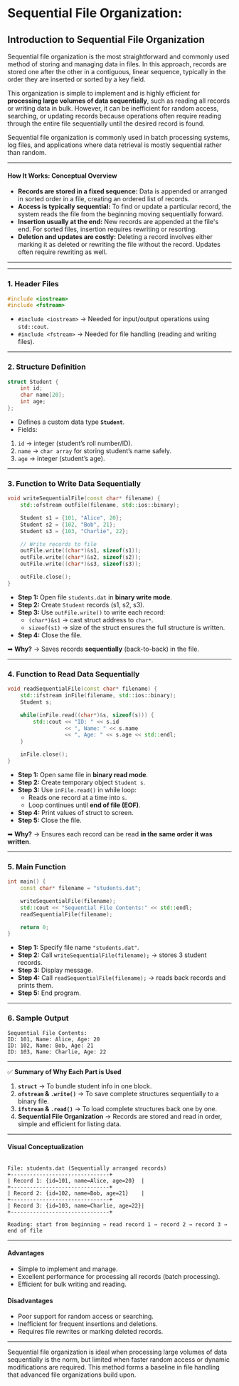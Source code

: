 # Sequential File Organization:
## Introduction to Sequential File Organization

Sequential file organization is the most straightforward and commonly used method of storing and managing data in files. In this approach, records are stored one after the other in a contiguous, linear sequence, typically in the order they are inserted or sorted by a key field.

This organization is simple to implement and is highly efficient for **processing large volumes of data sequentially**, such as reading all records or writing data in bulk. However, it can be inefficient for random access, searching, or updating records because operations often require reading through the entire file sequentially until the desired record is found.

Sequential file organization is commonly used in batch processing systems, log files, and applications where data retrieval is mostly sequential rather than random.

---

#### How It Works: Conceptual Overview

- **Records are stored in a fixed sequence:** Data is appended or arranged in sorted order in a file, creating an ordered list of records.
- **Access is typically sequential:** To find or update a particular record, the system reads the file from the beginning moving sequentially forward.
- **Insertion usually at the end:** New records are appended at the file's end. For sorted files, insertion requires rewriting or resorting.
- **Deletion and updates are costly:** Deleting a record involves either marking it as deleted or rewriting the file without the record. Updates often require rewriting as well.

---

***

### **1. Header Files**

```cpp
#include <iostream>
#include <fstream>
```

- `#include <iostream>` → Needed for input/output operations using `std::cout`.
- `#include <fstream>` → Needed for file handling (reading and writing files).

***

### **2. Structure Definition**

```cpp
struct Student {
    int id;
    char name[20];
    int age;
};
```

- Defines a custom data type **`Student`**.
- Fields:

1. `id` → integer (student’s roll number/ID).
2. `name` → `char array` for storing student’s name safely.
3. `age` → integer (student’s age).

***

### **3. Function to Write Data Sequentially**

```cpp
void writeSequentialFile(const char* filename) {
    std::ofstream outFile(filename, std::ios::binary);

    Student s1 = {101, "Alice", 20};
    Student s2 = {102, "Bob", 21};
    Student s3 = {103, "Charlie", 22};

    // Write records to file
    outFile.write((char*)&s1, sizeof(s1));
    outFile.write((char*)&s2, sizeof(s2));
    outFile.write((char*)&s3, sizeof(s3));

    outFile.close();
}
```

- **Step 1:** Open file `students.dat` in **binary write mode**.
- **Step 2:** Create `Student` records (s1, s2, s3).
- **Step 3:** Use `outFile.write()` to write each record:
    - `(char*)&s1` → cast struct address to `char*`.
    - `sizeof(s1)` → size of the struct ensures the full structure is written.
- **Step 4:** Close the file.

➡ **Why?** → Saves records **sequentially** (back-to-back) in the file.

***

### **4. Function to Read Data Sequentially**

```cpp
void readSequentialFile(const char* filename) {
    std::ifstream inFile(filename, std::ios::binary);
    Student s;

    while(inFile.read((char*)&s, sizeof(s))) {
        std::cout << "ID: " << s.id
                  << ", Name: " << s.name
                  << ", Age: " << s.age << std::endl;
    }

    inFile.close();
}
```

- **Step 1:** Open same file in **binary read mode**.
- **Step 2:** Create temporary object `Student s`.
- **Step 3:** Use `inFile.read()` in while loop:
    - Reads one record at a time into `s`.
    - Loop continues until **end of file (EOF)**.
- **Step 4:** Print values of struct to screen.
- **Step 5:** Close the file.

➡ **Why?** → Ensures each record can be read **in the same order it was written**.

***

### **5. Main Function**

```cpp
int main() {
    const char* filename = "students.dat";

    writeSequentialFile(filename);
    std::cout << "Sequential File Contents:" << std::endl;
    readSequentialFile(filename);

    return 0;
}
```

- **Step 1:** Specify file name `"students.dat"`.
- **Step 2:** Call `writeSequentialFile(filename);` → stores 3 student records.
- **Step 3:** Display message.
- **Step 4:** Call `readSequentialFile(filename);` → reads back records and prints them.
- **Step 5:** End program.

***

### **6. Sample Output**

```
Sequential File Contents:
ID: 101, Name: Alice, Age: 20
ID: 102, Name: Bob, Age: 21
ID: 103, Name: Charlie, Age: 22
```


***

✅ **Summary of Why Each Part is Used**

1. **`struct`** → To bundle student info in one block.
2. **`ofstream` \& `.write()`** → To save complete structures sequentially to a binary file.
3. **`ifstream` \& `.read()`** → To load complete structures back one by one.
4. **Sequential File Organization** → Records are stored and read in order, simple and efficient for listing data.

***

#### Visual Conceptualization

```

File: students.dat (Sequentially arranged records)
+-------------------------------+
| Record 1: {id=101, name=Alice, age=20}  |
+-------------------------------+
| Record 2: {id=102, name=Bob, age=21}    |
+-------------------------------+
| Record 3: {id=103, name=Charlie, age=22}|
+-------------------------------+

Reading: start from beginning → read record 1 → record 2 → record 3 → end of file

```

---

#### Advantages

- Simple to implement and manage.
- Excellent performance for processing all records (batch processing).
- Efficient for bulk writing and reading.

#### Disadvantages

- Poor support for random access or searching.
- Inefficient for frequent insertions and deletions.
- Requires file rewrites or marking deleted records.

---

Sequential file organization is ideal when processing large volumes of data sequentially is the norm, but limited when faster random access or dynamic modifications are required. This method forms a baseline in file handling that advanced file organizations build upon.